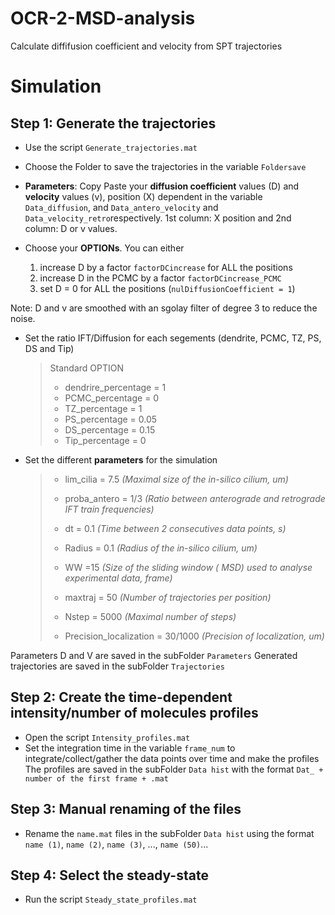 # OCR-2-MSD-analysis
Calculate diffifusion coefficient and velocity from SPT trajectories


# Simulation
## Step 1: Generate the trajectories
- Use the script `Generate_trajectories.mat`
- Choose the Folder to save the trajectories in the variable `Foldersave`

- **Parameters**: Copy Paste your **diffusion coefficient** values (D) and **velocity** values (v), position (X) dependent in the variable `Data_diffusion`, and `Data_antero_velocity` and `Data_velocity_retro`respectively.
1st column: X position and 2nd column: D or v values.
- Choose your **OPTIONs**. You can either
  1) increase D by a factor `factorDCincrease` for ALL the positions
  2) increase D in the PCMC by a factor `factorDCincrease_PCMC` 
  3) set D = 0 for ALL the positions (`nulDiffusionCoefficient = 1`)

Note: D and v are smoothed with an sgolay filter of degree 3 to reduce the noise.
- Set the ratio IFT/Diffusion for each segements (dendrite, PCMC, TZ, PS, DS and Tip)

  > Standard OPTION  
  >
  > - dendrire_percentage = 1  
  > - PCMC_percentage = 0  
  > - TZ_percentage = 1  
  > - PS_percentage = 0.05  
  > - DS_percentage = 0.15  
  > - Tip_percentage = 0  
  
- Set the different **parameters** for the simulation

  > - lim_cilia = 7.5   _(Maximal size of the in-silico cilium, um)_  
  >   
  > - proba_antero = 1/3   _(Ratio between anterograde and retrograde IFT train frequencies)_  
  >  
  > - dt = 0.1   _(Time between 2 consecutives data points, s)_  
  >  
  > - Radius = 0.1   _(Radius of the in-silico cilium, um)_   
  >  
  > - WW =15   _(Size of the sliding window ( MSD) used to analyse experimental data, frame)_    
  >  
  > - maxtraj = 50   _(Number of trajectories per position)_    
  >  
  > - Nstep = 5000   _(Maximal number of steps)_  
  > 
  > - Precision_localization = 30/1000   _(Precision of localization, um)_    

Parameters D and V are saved in the subFolder `Parameters`
Generated trajectories are saved in the subFolder `Trajectories`

## Step 2: Create the time-dependent intensity/number of molecules profiles 

- Open the script `Intensity_profiles.mat`
- Set the integration time in the variable `frame_num` to integrate/collect/gather the data points over time and make the profiles
The profiles are saved in the subFolder `Data hist` with the format `Dat_ + number of the first frame + .mat`

## Step 3: Manual renaming of the files
- Rename the `name.mat` files in the subFolder `Data hist` using the format `name (1)`, `name (2)`, `name (3)`, ..., `name (50)`...

## Step 4: Select the steady-state
- Run the script `Steady_state_profiles.mat`


